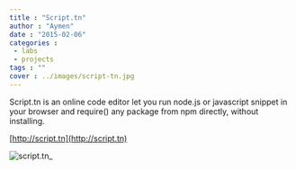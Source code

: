 ```yaml
---
title : "Script.tn"
author : "Aymen"
date : "2015-02-06"
categories : 
 - labs
 - projects
tags : ""
cover : ../images/script-tn.jpg
---
```


Script.tn is an online code editor let you run node.js or javascript snippet in your browser and require() any package from npm directly, without installing.

[http://script.tn](http://script.tn)

![script.tn_](https://aymen.co/wp-content/uploads/2016/12/script-tn.jpg)
